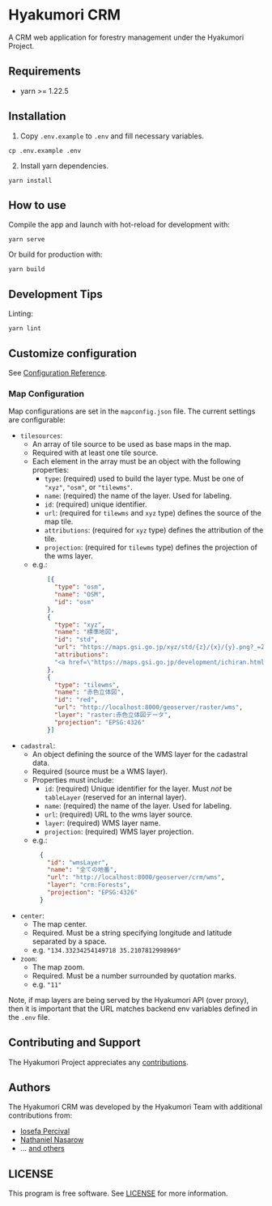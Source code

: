 # Hyakumori CRM

A CRM web application for forestry management under the Hyakumori Project.   

## Requirements

- yarn >= 1.22.5

## Installation

1. Copy `.env.example` to `.env` and fill necessary variables.

```
cp .env.example .env
```

2. Install yarn dependencies.

```
yarn install
```

## How to use

Compile the app and launch with hot-reload for development with:

```
yarn serve
```

Or build for production with:

```
yarn build
```

## Development Tips

Linting:

```
yarn lint
```

## Customize configuration

See [Configuration Reference](https://cli.vuejs.org/config/).

### Map Configuration

Map configurations are set in the `mapconfig.json` file. The current settings are configurable:

* `tilesources`:
  - An array of tile source to be used as base maps in the map.
  - Required with at least one tile source.
  - Each element in the array must be an object with the following properties:
    - `type`: (required) used to build the layer type. Must be one of `"xyz"`, `"osm"`, or `"tilewms"`.
    - `name`: (required) the name of the layer. Used for labeling.
    - `id`: (required) unique identifier.
    - `url`: (required for `tilewms` and `xyz` type) defines the source of the map tile.
    - `attributions`: (required for `xyz` type) defines the attribution of the tile.
    - `projection`: (required for `tilewms` type) defines the projection of the wms layer.
  - e.g.:
    ```json
        [{
          "type": "osm",
          "name": "OSM",
          "id": "osm"
        },
        {
          "type": "xyz",
          "name": "標準地図",
          "id": "std",
          "url": "https://maps.gsi.go.jp/xyz/std/{z}/{x}/{y}.png?_=20201001a",
          "attributions":
          "<a href=\"https://maps.gsi.go.jp/development/ichiran.html\"> 国土地理院 </a>"
        },
        {
          "type": "tilewms",
          "name": "赤色立体図",
          "id": "red",
          "url": "http://localhost:8000/geoserver/raster/wms",
          "layer": "raster:赤色立体図データ",
          "projection": "EPSG:4326"
        }]
    ```
* `cadastral`:
  - An object defining the source of the WMS layer for the cadastral data.
  - Required (source must be a WMS layer).
  - Properties must include:
    - `id`: (required) Unique identifier for the layer. Must _not_ be `tableLayer` (reserved for an internal layer).
    - `name`: (required) the name of the layer. Used for labeling. 
    - `url`: (required) URL to the wms layer source.
    - `layer`: (required) WMS layer name.
    - `projection`: (required) WMS layer projection. 
  - e.g.: 
    ```json
      {
        "id": "wmsLayer",
        "name": "全ての地番",
        "url": "http://localhost:8000/geoserver/crm/wms",
        "layer": "crm:Forests",
        "projection": "EPSG:4326"
      }
    ```
* `center`:
  - The map center.
  - Required. Must be a string specifying longitude and latitude separated by a space.
  - e.g. `"134.33234254149718 35.2107812998969"`
* `zoom`:
  - The map zoom.
  - Required. Must be a number surrounded by quotation marks.
  - e.g. `"11"`

Note, if map layers are being served by the Hyakumori API (over proxy), then it is important
 that the URL matches backend env variables defined in the `.env` file.

## Contributing and Support

The Hyakumori Project appreciates any [contributions](https://github.com/hyakumori/.github/blob/main/CONTRIBUTING.md).

## Authors

The Hyakumori CRM was developed by the Hyakumori Team with additional contributions from:

- [Iosefa Percival](https://github.com/iosefa)
- [Nathaniel Nasarow](https://github.com/Torgian)
- ... [and others](https://github.com/hyakumori/crm-server/graphs/contributors)

## LICENSE

This program is free software. See [LICENSE](LICENSE) for more information.
